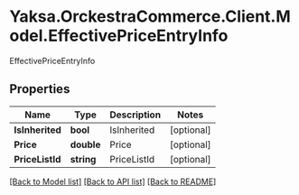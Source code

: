 # Yaksa.OrckestraCommerce.Client.Model.EffectivePriceEntryInfo
EffectivePriceEntryInfo

## Properties

Name | Type | Description | Notes
------------ | ------------- | ------------- | -------------
**IsInherited** | **bool** | IsInherited | [optional] 
**Price** | **double** | Price | [optional] 
**PriceListId** | **string** | PriceListId | [optional] 

[[Back to Model list]](../README.md#documentation-for-models) [[Back to API list]](../README.md#documentation-for-api-endpoints) [[Back to README]](../README.md)

